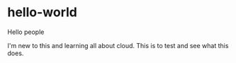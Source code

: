 # hello-world

Hello people

I'm new to this and learning all about cloud. This is to test and see what this does.
